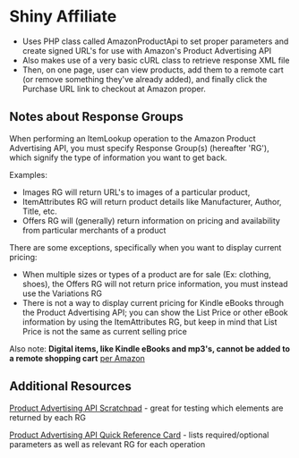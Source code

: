 # Shiny Affiliate

- Uses PHP class called AmazonProductApi to set proper parameters and create signed URL's for use with Amazon's Product Advertising API
- Also makes use of a very basic cURL class to retrieve response XML file
- Then, on one page, user can view products, add them to a remote cart (or remove something they've already added), and finally click the Purchase URL link to checkout at Amazon proper.

## Notes about Response Groups

When performing an ItemLookup operation to the Amazon Product Advertising API, you must specify Response Group(s) (hereafter 'RG'), which signify the type of information you want to get back.

Examples: 
  - Images RG will return URL's to images of a particular product, 
  - ItemAttributes RG will return product details like Manufacturer, Author, Title, etc.
  - Offers RG will (generally) return information on pricing and availability from particular merchants of a product

There are some exceptions, specifically when you want to display current pricing:
  - When multiple sizes or types of a product are for sale (Ex: clothing, shoes), the Offers RG will not return price information, you must instead use the Variations RG
  - There is not a way to display current pricing for Kindle eBooks through the Product Advertising API; you can show the List Price or other eBook information by using the ItemAttributes RG, but keep in mind that List Price is not the same as current selling price

Also note: **Digital items, like Kindle eBooks and mp3's, cannot be added to a remote shopping cart** [per Amazon](http://docs.aws.amazon.com/AWSECommerceService/latest/DG/ShoppingCartConcepts.html#ItemsThatCannotBeAddedtotheActiveCartArea)

## Additional Resources

[Product Advertising API Scratchpad](http://associates-amazon.s3.amazonaws.com/scratchpad/index.html) - great for testing which elements are returned by each RG

[Product Advertising API Quick Reference Card](http://s3.amazonaws.com/awsdocs/Associates/2011-08-01/prod-adv-api-qrc-2011-08-01.pdf) - lists required/optional parameters as well as relevant RG for each operation
